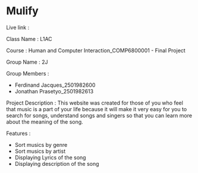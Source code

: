 # Mulify

Live link :

Class Name : L1AC

Course : Human and Computer Interaction_COMP6800001 - Final Project

Group Name : 2J

Group Members : 
- Ferdinand Jacques_2501982600
- Jonathan Prasetyo_2501982613

Project Description : This website was created for those of you who feel that music is a part of your life because it will
make it very easy for you to search for songs, understand songs and singers so that you can learn
more about the meaning of the song.

Features :
- Sort musics by genre
- Sort musics by artist
- Displaying Lyrics of the song
- Displaying description of the song
